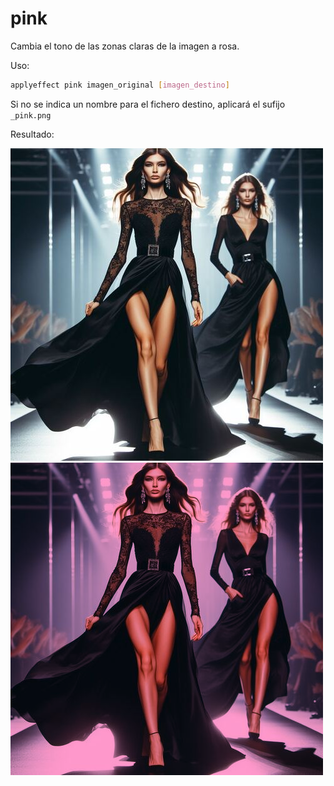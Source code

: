 # pink

Cambia el tono de las zonas claras de la imagen a rosa.

Uso:

``` sh
applyeffect pink imagen_original [imagen_destino]
```

Si no se indica un nombre para el fichero destino, aplicará el sufijo `_pink.png`

Resultado:

![imagen original](../../images/image.jpg)
![pink](../../images/image_pink.png)

